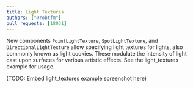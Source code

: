 ```yaml
---
title: Light Textures
authors: ["@robtfm"]
pull_requests: [18031]
---
```


New components `PointLightTexture`, `SpotLightTexture`, and `DirectionalLightTexture` allow specifying light textures for lights, also commonly known as light cookies.
These modulate the intensity of light cast upon surfaces for various artistic effects. See the light_textures example for usage.

(TODO: Embed light_textures example screenshot here)
